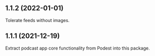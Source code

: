 ## 1.1.2 (2022-01-01)

Tolerate feeds without images.

## 1.1.1 (2021-12-19)

Extract podcast app core functionality from Podest into this package.

